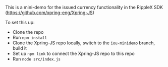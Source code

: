 This is a mini-demo for the issued currency functionality in the RippleX SDK (https://github.com/xpring-eng/Xpring-JS)

To set this up:
- Clone the repo
- Run `npm install`
- Clone the Xpring-JS repo locally, switch to the `iou-minidemo` branch, build it
- Set up `npm link` to connect the Xpring-JS repo to this repo
- Run `node src/index.js`